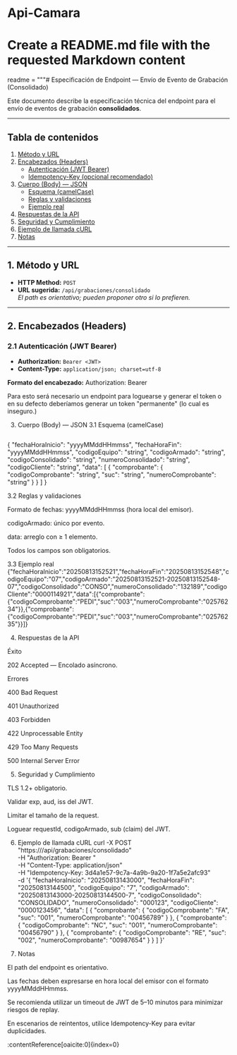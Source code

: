 # Api-Camara

# Create a README.md file with the requested Markdown content
readme = """# Especificación de Endpoint — Envío de Evento de Grabación (Consolidado)

Este documento describe la especificación técnica del endpoint para el envío de eventos de grabación **consolidados**.

---

## Tabla de contenidos
1. [Método y URL](#1-método-y-url)
2. [Encabezados (Headers)](#2-encabezados-headers)
   - [Autenticación (JWT Bearer)](#21-autenticación-jwt-bearer)
   - [Idempotency-Key (opcional recomendado)](#22-idempotency-key-opcional-recomendado)
3. [Cuerpo (Body) — JSON](#3-cuerpo-body--json)
   - [Esquema (camelCase)](#31-esquema-camelcase)
   - [Reglas y validaciones](#32-reglas-y-validaciones)
   - [Ejemplo real](#33-ejemplo-real)
4. [Respuestas de la API](#4-respuestas-de-la-api)
5. [Seguridad y Cumplimiento](#5-seguridad-y-cumplimiento)
6. [Ejemplo de llamada cURL](#6-ejemplo-de-llamada-curl)
7. [Notas](#7-notas)

---

## 1. Método y URL
- **HTTP Method:** `POST`
- **URL sugerida:** `/api/grabaciones/consolidado`  
  *El path es orientativo; pueden proponer otro si lo prefieren.*

---

## 2. Encabezados (Headers)

### 2.1 Autenticación (JWT Bearer)
- **Authorization:** `Bearer <JWT>`
- **Content-Type:** `application/json; charset=utf-8`

**Formato del encabezado:**
Authorization: Bearer <token>

Para esto será necesario un endpoint para loguearse y generar el token o en su defecto deberíamos generar un token "permanente" (lo cual es inseguro.)

3. Cuerpo (Body) — JSON
3.1 Esquema (camelCase)
   ```http
{
  "fechaHoraInicio": "yyyyMMddHHmmss",
  "fechaHoraFin": "yyyyMMddHHmmss",
  "codigoEquipo": "string",
  "codigoArmado": "string",
  "codigoConsolidado": "string",
  "numeroConsolidado": "string",
  "codigoCliente": "string",
  "data": [
    {
      "comprobante": {
        "codigoComprobante": "string",
        "suc": "string",
        "numeroComprobante": "string"
      }
    }
  ]
}

3.2 Reglas y validaciones

Formato de fechas: yyyyMMddHHmmss (hora local del emisor).

codigoArmado: único por evento.

data: arreglo con ≥ 1 elemento.

Todos los campos son obligatorios.

3.3 Ejemplo real
{"fechaHoraInicio":"20250813152521","fechaHoraFin":"20250813152548","codigoEquipo":"07","codigoArmado":"20250813152521-20250813152548-07","codigoConsolidado":"CONSO","numeroConsolidado":"132189","codigoCliente":"0000114921","data":[{"comprobante":{"codigoComprobante":"PEDI","suc":"003","numeroComprobante":"02576234"}},{"comprobante":{"codigoComprobante":"PEDI","suc":"003","numeroComprobante":"02576235"}}]}

4. Respuestas de la API

Éxito

202 Accepted — Encolado asíncrono.

Errores

400 Bad Request

401 Unauthorized

403 Forbidden

422 Unprocessable Entity

429 Too Many Requests

500 Internal Server Error

5. Seguridad y Cumplimiento

TLS 1.2+ obligatorio.

Validar exp, aud, iss del JWT.

Limitar el tamaño de la request.

Loguear requestId, codigoArmado, sub (claim) del JWT.

6. Ejemplo de llamada cURL
curl -X POST "https://<host>/api/grabaciones/consolidado" \
  -H "Authorization: Bearer <JWT>" \
  -H "Content-Type: application/json" \
  -H "Idempotency-Key: 3d4a1e57-9c7a-4a9b-9a20-1f7a5e2afc93" \
  -d '{
    "fechaHoraInicio": "20250813143000",
    "fechaHoraFin": "20250813144500",
    "codigoEquipo": "7",
    "codigoArmado": "20250813143000-20250813144500-7",
    "codigoConsolidado": "CONSOLIDADO",
    "numeroConsolidado": "000123",
    "codigoCliente": "0000123456",
    "data": [
      { "comprobante": { "codigoComprobante": "FA", "suc": "001", "numeroComprobante": "00456789" } },
      { "comprobante": { "codigoComprobante": "NC", "suc": "001", "numeroComprobante": "00456790" } },
      { "comprobante": { "codigoComprobante": "RE", "suc": "002", "numeroComprobante": "00987654" } }
    ]
  }'

7. Notas

El path del endpoint es orientativo.

Las fechas deben expresarse en hora local del emisor con el formato yyyyMMddHHmmss.

Se recomienda utilizar un timeout de JWT de 5–10 minutos para minimizar riesgos de replay.

En escenarios de reintentos, utilice Idempotency-Key para evitar duplicidades.

 ​:contentReference[oaicite:0]{index=0}​
